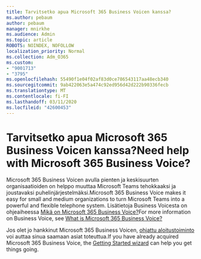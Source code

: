 ```yaml
---
title: Tarvitsetko apua Microsoft 365 Business Voicen kanssa?
ms.author: pebaum
author: pebaum
manager: mnirkhe
ms.audience: Admin
ms.topic: article
ROBOTS: NOINDEX, NOFOLLOW
localization_priority: Normal
ms.collection: Adm_O365
ms.custom:
- "9001713"
- "3795"
ms.openlocfilehash: 55490f1e04f02af83d0ce786543117aa48ecb340
ms.sourcegitcommit: 9ab422063e5a474c92ed956d42d222b90336fecb
ms.translationtype: MT
ms.contentlocale: fi-FI
ms.lasthandoff: 03/11/2020
ms.locfileid: "42600453"
---
```

# <a name="need-help-with-microsoft-365-business-voice"></a><span data-ttu-id="a6a76-102">Tarvitsetko apua Microsoft 365 Business Voicen kanssa?</span><span class="sxs-lookup"><span data-stu-id="a6a76-102">Need help with Microsoft 365 Business Voice?</span></span>

<span data-ttu-id="a6a76-103">Microsoft 365 Business Voicen avulla pienten ja keskisuurten organisaatioiden on helppo muuttaa Microsoft Teams tehokkaaksi ja joustavaksi puhelinjärjestelmäksi.</span><span class="sxs-lookup"><span data-stu-id="a6a76-103">Microsoft 365 Business Voice makes it easy for small and medium organizations to turn Microsoft Teams into a powerful and flexible telephone system.</span></span> <span data-ttu-id="a6a76-104">Lisätietoja Business Voicesta on ohjeaiheessa [Mikä on Microsoft 365 Business Voice?](https://docs.microsoft.com/microsoftteams/business-voice/whats-business-voice)</span><span class="sxs-lookup"><span data-stu-id="a6a76-104">For more information on Business Voice, see [What is Microsoft 365 Business Voice?](https://docs.microsoft.com/microsoftteams/business-voice/whats-business-voice)</span></span>

<span data-ttu-id="a6a76-105">Jos olet jo hankkinut Microsoft 365 Business Voicen, [ohjattu aloitustoiminto](https://docs.microsoft.com/microsoftteams/business-voice/use-getting-started-wizard) voi auttaa sinua saamaan asiat toteuttua.</span><span class="sxs-lookup"><span data-stu-id="a6a76-105">If you have already acquired Microsoft 365 Business Voice, the [Getting Started wizard](https://docs.microsoft.com/microsoftteams/business-voice/use-getting-started-wizard) can help you get things going.</span></span> 
